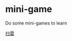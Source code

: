 # mini-game
Do some mini-games  to learn

[扫雷](https://github.com/code-monkey-WL/mini-game/blob/master/mine-clean.html)
